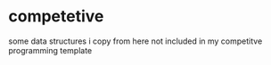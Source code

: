 # competetive
some data structures i copy from here not included in my competitve programming template 
